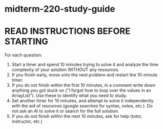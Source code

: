 # midterm-220-study-guide

# READ INSTRUCTIONS BEFORE STARTING

For each question:
1. Start a timer and spend 10 minutes trying to solve it and analyze the time complexity of your solution WITHOUT any resources.
1. If you finish early, move onto the next problem and restart the 10-minute timer.
1. If you do not finish within the first 10 minutes, in a comment write down anything you got stuck on ("I forgot how to loop over the values in an ArrayList"). Use these to identify what you need to study.
1. Set another timer for 10 minutes, and attempt to solve it independently with the aid of resources (google searches for syntax, notes, etc.). Do not ask an AI to solve it or search for the full solution.
1. If you do not finish within the next 10 minutes, ask for help (tutor, instructor, etc.)